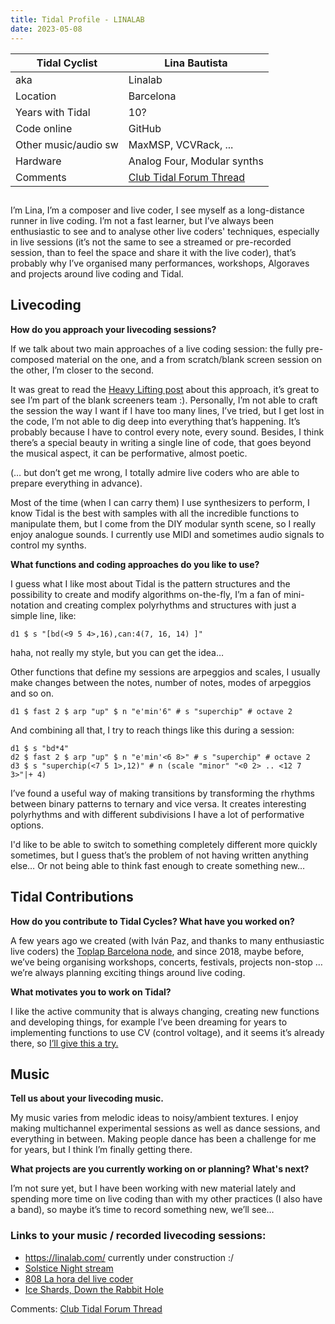 ```yaml
---
title: Tidal Profile - LINALAB
date: 2023-05-08
---
```



| Tidal Cyclist        | Lina Bautista                                            |
| -------------------- | -------------------------------------------------------- |
| aka                  | Linalab                                                  |
| Location             | Barcelona                                                |
| Years with Tidal     | 10?                                                      |
| Code online          | GitHub                                                   |
| Other music/audio sw | MaxMSP, VCVRack, ...                                     |
| Hardware             | Analog Four, Modular synths                              |
| Comments             | [Club Tidal Forum Thread](https://club.tidalcycles.org/t/blog-profile-linalab/4695) |

## 

I’m Lina, I’m a composer and live coder, I see myself as a long-distance runner in live coding. I’m not a fast learner, but I’ve always been enthusiastic to see and to analyse other live coders' techniques, especially in live sessions (it’s not the same to see a streamed or pre-recorded session, than to feel the space and share it with the live coder), that’s probably why I’ve organised many performances, workshops, Algoraves and projects around live coding and Tidal. 

## Livecoding  


**How do you approach your livecoding sessions?**  

If we talk about two main approaches of a live coding session: the fully pre-composed material on the one, and a from scratch/blank screen session on the other, I’m closer to the second.

It was great to read the [Heavy Lifting post](https://tidalcycles.org/blog/tidal_profile_heavylifting) about this approach, it’s great to see I’m part of the blank screeners team  :).  Personally, I’m not able to craft the session the way I want if I have too many lines, I’ve tried, but I get lost in the code, I’m not able to dig deep into everything that’s happening. It’s probably because I have to control every note, every sound.  Besides, I think there’s a special beauty in writing a single line of code, that goes beyond the musical aspect, it can be performative, almost poetic. 

(… but don’t get me wrong, I totally admire live coders who are able to prepare everything in advance).

Most of the time (when I can carry them) I use synthesizers to perform, I know Tidal is the best with samples with all the incredible functions to manipulate them, but I come from the DIY modular synth scene, so I really enjoy analogue sounds. I currently use MIDI and sometimes audio signals to control my synths. 


**What functions and coding approaches do you like to use?**  

I guess what I like most about Tidal is the pattern structures and the possibility to create and modify algorithms on-the-fly, I’m a fan of mini-notation and creating complex polyrhythms and structures with just a simple line, like: 


    d1 $ s "[bd(<9 5 4>,16),can:4(7, 16, 14) ]" 

haha, not really my style, but you can get the idea… 

Other functions that define my sessions are arpeggios and scales, I usually make changes between the notes, number of notes, modes of arpeggios and so on.

    d1 $ fast 2 $ arp "up" $ n "e'min'6" # s "superchip" # octave 2


And combining all that, I try to reach things like this during a session:

    d1 $ s "bd*4"
    d2 $ fast 2 $ arp "up" $ n "e'min'<6 8>" # s "superchip" # octave 2
    d3 $ s "superchip(<7 5 1>,12)" # n (scale "minor" "<0 2> .. <12 7 3>"|+ 4)


I’ve found a useful way of making transitions by transforming the rhythms between binary patterns to ternary and vice versa. It creates interesting polyrhythms and with different subdivisions I have a lot of performative options.

I'd like to be able to switch to something completely different more quickly sometimes, but I guess that’s the problem of not having written anything else… Or not being able to think fast enough to create something new…


## Tidal Contributions  

**How do you contribute to Tidal Cycles? What have you worked on?**  

A few years ago we created (with Iván Paz, and thanks to many enthusiastic live coders) the [Toplap Barcelona node](https://toplap.cat/en/home), and since 2018, maybe before, we’ve being organising workshops, concerts, festivals, projects non-stop … we’re always planning exciting things around live coding. 

**What motivates you to work on Tidal?**   

I like the active community that is always changing, creating new functions and developing things, for example I’ve been dreaming for years to implementing functions to use CV (control voltage), and it seems it’s already there, so [I’ll give this a try.](https://tidalcycles.org/docs/configuration/MIDIOSC/control-voltage/)

## Music  

**Tell us about your livecoding music.**  

My music varies from melodic ideas to noisy/ambient textures. I enjoy making multichannel experimental sessions as well as dance sessions, and everything in between. Making people dance has been a challenge for me for years, but I think I’m finally getting there. 


**What projects are you currently working on or planning? What's next?**  

I’m not sure yet, but I have been working with new material lately and spending more time on live coding than with my other practices (I also have a band), so maybe it’s time to record something new, we’ll see…


### Links to your music / recorded livecoding sessions:

- https://linalab.com/ currently under construction :/
- [Solstice Night stream](https://youtu.be/DNRZ6u2ksRI)
- [808 La hora del live coder](https://www.youtube.com/live/p7nBr-cR31k?feature=share)
- [Ice Shards, Down the Rabbit Hole](https://callitanythingrecords.bandcamp.com/track/ice-shards)



Comments: [Club Tidal Forum Thread](https://club.tidalcycles.org/t/blog-profile-linalab/4695)
